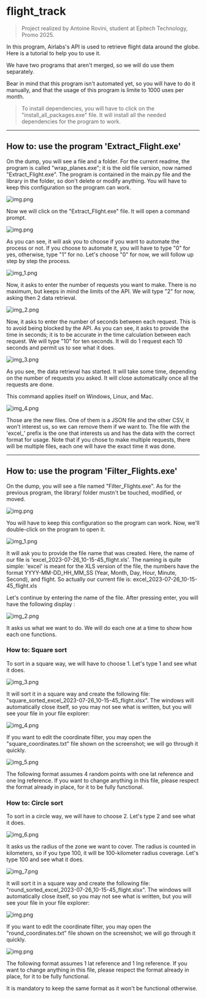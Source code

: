 # flight_track

> Project realized by Antoine Rovini, student at Epitech Technology, Promo 2025.

In this program, Airlabs's API is used to retrieve flight data around the globe. Here is a tutorial to help you to use
it.

We have two programs that aren't merged, so we will do use them separately.

Bear in mind that this program isn't automated yet, so you will have to do it manually, and that the usage of this
program is limite to 1000 uses per month.

> To install dependencies, you will have to click on the "install_all_packages.exe" file. It will install all the needed
> dependencies for the program to work.

-------------

## How to: use the program 'Extract_Flight.exe'

On the dump, you will see a file and a folder. For the current readme, the program is called "wrap_planes.exe"; it is
the old file version, now named "Extract_Flight.exe". The program is contained in the main.py file and the library in
the folder, so don't delete or modify anything. You will have to keep this configuration so the program can work.

![img.png](library/readme/file_explorer_1.png)

Now we will click on the "Extract_Flight.exe" file. It will open a command prompt.

![img.png](library/readme/Extract_Flight_1.png)

As you can see, it will ask you to choose if you want to automate the process or not. If you choose to automate it, you
will have to type "0" for yes, otherwise, type "1" for no. Let's choose "0" for now, we will follow up step by step the
process.

![img_1.png](library/readme/Extract_Flight_2.png)

Now, it asks to enter the number of requests you want to make. There is no maximum, but keeps in mind the limits of the
API. We will type "2" for now, asking then 2 data retrieval.

![img_2.png](library/readme/Extract_Flight_3.png)

Now, it asks to enter the number of seconds between each request. This is to avoid being blocked by the API. As you can
see, it asks to provide the time in seconds; it is to be accurate in the time calculation between each request. We will
type "10" for ten seconds. It will do 1 request each 10 seconds and permit us to see what it does.

![img_3.png](library/readme/Extract_Flight_4.png)

As you see, the data retrieval has started. It will take some time, depending on the number of requests you asked. It
will close automatically once all the requests are done.

This command applies itself on Windows, Linux, and Mac.

![img_4.png](library/readme/file_explorer_2.png)


Those are the new files. One of them is a JSON file and the other CSV, it won't interest us, so we can remove them if we
want to. The file with the 'excel_' prefix is the one that interests us and has the data with the correct format for
usage. Note that if you chose to make multiple requests, there will be multiple files, each one will have the exact time
it was done.

------------

## How to: use the program 'Filter_Flights.exe'

On the dump, you will see a file named "Filter_Flights.exe". As for the previous program, the library/ folder mustn't be
touched, modified, or moved.

![img.png](library/readme/file_explorer_3.png)

You will have to keep this configuration so the program can work. Now, we'll double-click on the program to open it.

![img_1.png](library/readme/Filter_Flights_1.png)

It will ask you to provide the file name that was created. Here, the name of our file is
'excel_2023-07-26_10-15-45_flight.xls'. The naming is quite simple: 'excel' is meant for the XLS version of the file,
the numbers have the format YYYY-MM-DD_HH_MM_SS (Year, Month, Day, Hour, Minute, Second), and flight.
So actually our current file is: excel_2023-07-26_10-15-45_flight.xls

Let's continue by entering the name of the file.
After pressing enter, you will have the following display : 

![img_2.png](library/readme/Filter_Flights_2.png)

It asks us what we want to do. We will do each one at a time to show how each one functions.

### How to: Square sort

To sort in a square way, we will have to choose 1. Let's type 1 and see what it does.

![img_3.png](library/readme/Filter_Flights_Square_1.png)

It will sort it in a square way and create the following file: "square_sorted_excel_2023-07-26_10-15-45_flight.xlsx".
The windows will automatically close itself, so you may not see what is written, but you will see your file in your file
explorer:

![img_4.png](library/readme/file_explorer_4.png)

If you want to edit the coordinate filter, you may open the "square_coordinates.txt" file shown on the screenshot; we
will go through it quickly. 

![img_5.png](library/readme/suqare_coordinates_1.png)

The following format assumes 4 random points with one lat reference and one lng reference. If you want to change
anything in this file, please respect the format already in place, for it to be fully functional. 

### How to: Circle sort

To sort in a circle way, we will have to choose 2. Let's type 2 and see what it does.

![img_6.png](library/readme/Filter_Flights_Circle_1.png)

It asks us the radius of the zone we want to cover. The radius is counted in kilometers, so if you type 100, it will be
100-kilometer radius coverage. Let's type 100 and see what it does.

![img_7.png](library/readme/Filter_Flights_Circle_2.png)

It will sort it in a square way and create the following file: "round_sorted_excel_2023-07-26_10-15-45_flight.xlsx".
The windows will automatically close itself, so you may not see what is written, but you will see your file in your file
explorer:

![img.png](library/readme/file_explorer_5.png)

If you want to edit the coordinate filter, you may open the "round_coordinates.txt" file shown on the screenshot; we
will go through it quickly. 

![img.png](library/readme/round_coordinates_1.png)

The following format assumes 1 lat reference and 1 lng reference. If you want to change anything
in this file, please respect the format already in place, for it to be fully functional. 


It is mandatory to keep the same format as it won't be functional otherwise.